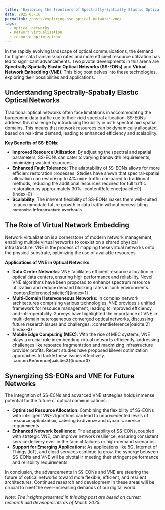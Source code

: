 ```yaml
---
title: 'Exploring the Frontiers of Spectrally-Spatially Elastic Optical Networks and Virtual Network Embedding'
date: 2025-03-16
permalink: /posts/exploring-sse-optical-networks-vne/
tags:
  - optical networks
  - network virtualization
  - resource optimization
---
```


In the rapidly evolving landscape of optical communications, the demand for higher data transmission rates and more efficient resource utilization has led to significant advancements. Two pivotal developments in this arena are **Spectrally-Spatially Elastic Optical Networks (SS-EONs)** and **Virtual Network Embedding (VNE)**. This blog post delves into these technologies, exploring their possibilities and applications.

## Understanding Spectrally-Spatially Elastic Optical Networks

Traditional optical networks often face limitations in accommodating the burgeoning data traffic due to their rigid spectral allocation. SS-EONs address this challenge by introducing flexibility in both spectral and spatial domains. This means that network resources can be dynamically allocated based on real-time demand, leading to enhanced efficiency and scalability.

**Key Benefits of SS-EONs**:

- **Improved Resource Utilization**: By adjusting the spectral and spatial parameters, SS-EONs can cater to varying bandwidth requirements, minimizing wasted resources.
- **Enhanced Fault Tolerance**: The adaptability of SS-EONs allows for more efficient restoration processes. Studies have shown that spectral-spatial allocation can restore up to 4% more traffic compared to traditional methods, reducing the additional resources required for full traffic restoration by approximately 30%. :contentReference[oaicite:0]{index=0}
- **Scalability**: The inherent flexibility of SS-EONs makes them well-suited to accommodate future growth in data traffic without necessitating extensive infrastructure overhauls.

## The Role of Virtual Network Embedding

Network virtualization is a cornerstone of modern network management, enabling multiple virtual networks to coexist on a shared physical infrastructure. VNE is the process of mapping these virtual networks onto the physical substrate, optimizing the use of available resources.

**Applications of VNE in Optical Networks**:

- **Data Center Networks**: VNE facilitates efficient resource allocation in optical data centers, ensuring high performance and reliability. Novel VNE algorithms have been proposed to enhance spectrum resource utilization and reduce demand blocking rates in such environments. :contentReference[oaicite:1]{index=1}
- **Multi-Domain Heterogeneous Networks**: In complex network architectures comprising various technologies, VNE provides a unified framework for resource management, leading to improved efficiency and interoperability. Surveys have highlighted the importance of VNE in multi-domain heterogeneous converged optical networks, discussing future research issues and challenges. :contentReference[oaicite:2]{index=2}
- **Mobile Edge Computing (MEC)**: With the rise of MEC systems, VNE plays a crucial role in embedding virtual networks efficiently, addressing challenges like resource fragmentation and maximizing infrastructure provider profits. Recent studies have proposed bilevel optimization approaches to tackle these issues effectively. :contentReference[oaicite:3]{index=3}

## Synergizing SS-EONs and VNE for Future Networks

The integration of SS-EONs and advanced VNE strategies holds immense potential for the future of optical communications:

- **Optimized Resource Allocation**: Combining the flexibility of SS-EONs with intelligent VNE algorithms can lead to unprecedented levels of resource optimization, catering to diverse and dynamic service requirements.
- **Enhanced Network Resilience**: The adaptability of SS-EONs, coupled with strategic VNE, can improve network resilience, ensuring consistent service delivery even in the face of failures or high-demand scenarios.
- **Support for Emerging Applications**: As applications like 5G, Internet of Things (IoT), and cloud services continue to grow, the synergy between SS-EONs and VNE will be pivotal in meeting their stringent performance and reliability requirements.

In conclusion, the advancements in SS-EONs and VNE are steering the future of optical networks toward more flexible, efficient, and resilient architectures. Continued research and development in these areas will be crucial to meet the ever-increasing demands of our digital world.

*Note: The insights presented in this blog post are based on current research and developments as of March 2025.*


